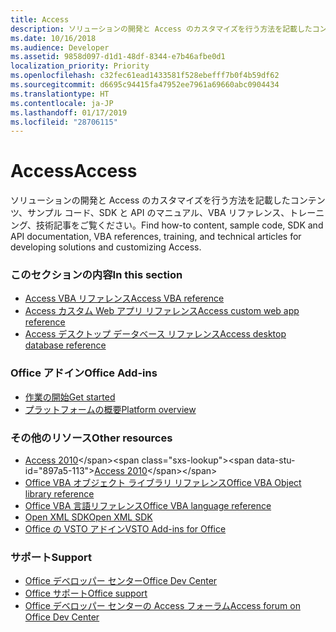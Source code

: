 ```yaml
---
title: Access
description: ソリューションの開発と Access のカスタマイズを行う方法を記載したコンテンツ、サンプル コード、SDK と API のマニュアル、VBA リファレンス、トレーニング、技術記事をご覧ください。
ms.date: 10/16/2018
ms.audience: Developer
ms.assetid: 9858d097-d1d1-48df-8344-e7b46afbe0d1
localization_priority: Priority
ms.openlocfilehash: c32fec61ead1433581f528ebefff7b0f4b59df62
ms.sourcegitcommit: d6695c94415fa47952ee7961a69660abc0904434
ms.translationtype: HT
ms.contentlocale: ja-JP
ms.lasthandoff: 01/17/2019
ms.locfileid: "28706115"
---
```

# <a name="access"></a><span data-ttu-id="897a5-103">Access</span><span class="sxs-lookup"><span data-stu-id="897a5-103">Access</span></span>

<span data-ttu-id="897a5-104">ソリューションの開発と Access のカスタマイズを行う方法を記載したコンテンツ、サンプル コード、SDK と API のマニュアル、VBA リファレンス、トレーニング、技術記事をご覧ください。</span><span class="sxs-lookup"><span data-stu-id="897a5-104">Find how-to content, sample code, SDK and API documentation, VBA references, training, and technical articles for developing solutions and customizing Access.</span></span>
  
### <a name="in-this-section"></a><span data-ttu-id="897a5-105">このセクションの内容</span><span class="sxs-lookup"><span data-stu-id="897a5-105">In this section</span></span>
  
- [<span data-ttu-id="897a5-106">Access VBA リファレンス</span><span class="sxs-lookup"><span data-stu-id="897a5-106">Access VBA reference</span></span>](https://docs.microsoft.com/office/vba/api/overview/access)
- [<span data-ttu-id="897a5-107">Access カスタム Web アプリ リファレンス</span><span class="sxs-lookup"><span data-stu-id="897a5-107">Access custom web app reference</span></span>](https://docs.microsoft.com/office/client-developer/access/access-custom-web-app-reference)  
- [<span data-ttu-id="897a5-108">Access デスクトップ データベース リファレンス</span><span class="sxs-lookup"><span data-stu-id="897a5-108">Access desktop database reference</span></span>](https://docs.microsoft.com/office/client-developer/access/desktop-database-reference/)
  
### <a name="office-add-ins"></a><span data-ttu-id="897a5-109">Office アドイン</span><span class="sxs-lookup"><span data-stu-id="897a5-109">Office Add-ins</span></span>
  
- [<span data-ttu-id="897a5-110">作業の開始</span><span class="sxs-lookup"><span data-stu-id="897a5-110">Get started</span></span>](https://docs.microsoft.com/office/dev/add-ins/)  
- [<span data-ttu-id="897a5-111">プラットフォームの概要</span><span class="sxs-lookup"><span data-stu-id="897a5-111">Platform overview</span></span>](https://docs.microsoft.com/office/dev/add-ins/overview/office-add-ins)
  
### <a name="other-resources"></a><span data-ttu-id="897a5-112">その他のリソース</span><span class="sxs-lookup"><span data-stu-id="897a5-112">Other resources</span></span>

- <span data-ttu-id="897a5-113">[Access 2010](https://docs.microsoft.com/previous-versions/office/developer/office-2010/ff604965(v=office.14))</span><span class="sxs-lookup"><span data-stu-id="897a5-113">[Access 2010](https://docs.microsoft.com/previous-versions/office/developer/office-2010/ff604965(v=office.14))</span></span> 
- [<span data-ttu-id="897a5-114">Office VBA オブジェクト ライブラリ リファレンス</span><span class="sxs-lookup"><span data-stu-id="897a5-114">Office VBA Object library reference</span></span>](https://docs.microsoft.com/office/vba/api/overview/library-reference)  
- [<span data-ttu-id="897a5-115">Office VBA 言語リファレンス</span><span class="sxs-lookup"><span data-stu-id="897a5-115">Office VBA language reference</span></span>](https://docs.microsoft.com/office/vba/api/overview/language-reference) 
- [<span data-ttu-id="897a5-116">Open XML SDK</span><span class="sxs-lookup"><span data-stu-id="897a5-116">Open XML SDK</span></span>](https://docs.microsoft.com/office/open-xml/open-xml-sdk) 
- [<span data-ttu-id="897a5-117">Office の VSTO アドイン</span><span class="sxs-lookup"><span data-stu-id="897a5-117">VSTO Add-ins for Office</span></span>](https://docs.microsoft.com/visualstudio/vsto/create-vsto-add-ins-for-office-by-using-visual-studio?view=vs-2017)
  
### <a name="support"></a><span data-ttu-id="897a5-118">サポート</span><span class="sxs-lookup"><span data-stu-id="897a5-118">Support</span></span>
  
- [<span data-ttu-id="897a5-119">Office デベロッパー センター</span><span class="sxs-lookup"><span data-stu-id="897a5-119">Office Dev Center</span></span>](https://developer.microsoft.com/office) 
- [<span data-ttu-id="897a5-120">Office サポート</span><span class="sxs-lookup"><span data-stu-id="897a5-120">Office support</span></span>](https://support.office.com/) 
- [<span data-ttu-id="897a5-121">Office デベロッパー センターの Access フォーラム</span><span class="sxs-lookup"><span data-stu-id="897a5-121">Access forum on Office Dev Center</span></span>](https://social.msdn.microsoft.com/Forums/office/home?forum=accessdev)
  

